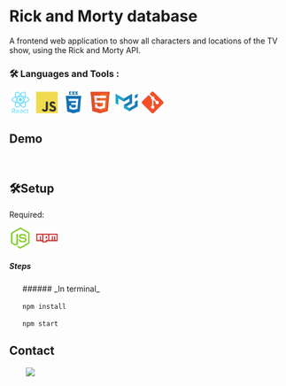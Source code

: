 <h1>Rick and Morty database</h1>
<p>A frontend web application to show all characters and locations of the TV show, using the Rick and Morty API.</p>

### :hammer_and_wrench: Languages and Tools :

<div>
<img src="https://github.com/devicons/devicon/blob/master/icons/react/react-original-wordmark.svg" title="React" alt="React" width="40" height="40"/>&nbsp;
<img src="https://github.com/devicons/devicon/blob/master/icons/javascript/javascript-original.svg"  title="JavaScript" alt="JavaScript" width="40" height="40"/>&nbsp;
<img src="https://github.com/devicons/devicon/blob/master/icons/css3/css3-plain-wordmark.svg"  title="CSS3" alt="CSS" width="40" height="40"/>&nbsp;
<img src="https://github.com/devicons/devicon/blob/master/icons/html5/html5-original.svg" title="HTML5" alt="HTML" width="40" height="40"/>&nbsp;
<img src="https://github.com/devicons/devicon/blob/master/icons/materialui/materialui-original.svg" title="Material UI" alt="Material UI" width="40" height="40"/>&nbsp;
<img src="https://github.com/devicons/devicon/blob/master/icons/git/git-original.svg" title="Git" **alt="Git" width="40" height="40"/>
</div>
</ul><h2>Demo</h2>
<p><img src="demo/rickmorty.gif" alt=""></p>
<h2>🛠Setup</h2>
<p>Required:</p>
<div>
<img src="https://github.com/devicons/devicon/blob/master/icons/nodejs/nodejs-original.svg" title="NodeJS" alt="NodeJS" width="40" height="40"/>&nbsp;
<img src="https://github.com/devicons/devicon/blob/master/icons/npm/npm-original-wordmark.svg" title="npm" alt="npm" width="40" height="40"/>&nbsp;
</div>
<h5>Steps</h5><ul>
###### _In terminal_
  
<code>npm install</code>
</ul><ul>
<code>npm start</code>
</ul><h2>Contact</h2>
<p><span style="margin-right: 30px;"></span><a href="https://www.linkedin.com/in/nagyal3x/"><img target="_blank" src="https://cdn.jsdelivr.net/gh/devicons/devicon/icons/linkedin/linkedin-original.svg" style="width: 10%;"></a></p>
